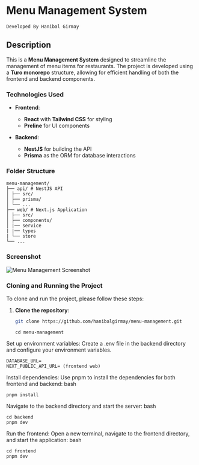 # Menu Management System
```Developed By Hanibal Girmay```

## Description

This is a **Menu Management System** designed to streamline the management of menu items for restaurants. The project is developed using a **Turo monorepo** structure, allowing for efficient handling of both the frontend and backend components.

### Technologies Used

- **Frontend**: 
  - **React** with **Tailwind CSS** for styling
  - **Preline** for UI components

- **Backend**: 
  - **NestJS** for building the API
  - **Prisma** as the ORM for database interactions

### Folder Structure
```
menu-management/
├── api/ # NestJS API
│ ├── src/
│ ├── prisma/
│ └── ...
├── web/ # Next.js Application
│ ├── src/
│ ├── components/
│ |── service
| |── types
| └── store
└── ...

```
### Screenshot

![Menu Management Screenshot](path/to/screenshot.png)

### Cloning and Running the Project

To clone and run the project, please follow these steps:

1. **Clone the repository**:
   ```bash
   git clone https://github.com/hanibalgirmay/menu-management.git
   ```
   ```cd menu-management```

Set up environment variables:
Create a .env file in the backend directory and configure your environment variables.

    DATABASE_URL=
    NEXT_PUBLIC_API_URL= (frontend web)

Install dependencies:
Use pnpm to install the dependencies for both frontend and backend:
bash

```
pnpm install
```
Navigate to the backend directory and start the server:
bash

```
cd backend
pnpm dev
```
Run the frontend:
Open a new terminal, navigate to the frontend directory, and start the application:
bash

```
cd frontend
pnpm dev
```
